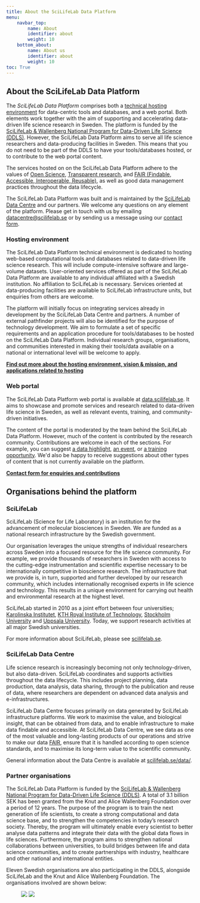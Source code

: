 ```yaml
---
title: About the SciLifeLab Data Platform
menu:
    navbar_top:
        name: About
        identifier: about
        weight: 10
    bottom_about:
        name: About us
        identifier: about
        weight: 10
toc: True
---
```


## About the SciLifeLab Data Platform

The *SciLifeLab Data Platform* comprises both a [technical hosting environment](/services/hosting/) for data-centric tools and databases, and a web portal. Both elements work together with the aim of supporting and accelerating data-driven life science research in Sweden. The platform is funded by the [SciLifeLab & Wallenberg National Program for Data-Driven Life Science (DDLS)](https://www.scilifelab.se/data-driven). However, the SciLifeLab Data Platform aims to serve all life science researchers and data-producing facilities in Sweden. This means that you do not need to be part of the DDLS to have your tools/databases hosted, or to contribute to the web portal content.

The services hosted on on the SciLifeLab Data Platform adhere to the values of [Open Science](https://ec.europa.eu/info/research-and-innovation/strategy/strategy-2020-2024/our-digital-future/open-science_en), [Transparent research](https://www.ucl.ac.uk/research/strategy-and-policy/research-transparency), and [FAIR (Findable, Accessible, Interoperable, Reusable)](https://doi.org/10.1038/sdata.2016.18), as well as good data management practices throughout the data lifecycle.

The SciLifeLab Data Platform was built and is maintained by the [SciLifeLab Data Centre](https://scilifelab.se/data) and our partners. We welcome any questions on any element of the platform. Please get in touch with us by emailing [datacentre@scilifelab.se](mailto:datacentre@scilifelab.se) or by sending us a message using our [contact form](/contact/).

### Hosting environment

The SciLifeLab Data Platform technical environment is dedicated to hosting web-based computational tools and databases related to data-driven life science research. This will include compute-intensive software and large-volume datasets. User-oriented services offered as part of the SciLifeLab Data Platform are available to any individual affiliated with a Swedish institution. No affiliation to SciLifeLab is necessary. Services oriented at data-producing facilities are available to SciLifeLab infrastructure units, but enquiries from others are welcome.

The platform will initially focus on integrating services already in development by the SciLifeLab Data Centre and partners. A number of external pathfinder projects will also be identified for the purpose of technology development. We aim to formulate a set of specific requirements and an application procedure for tools/databases to be hosted on the SciLifeLab Data Platform. Individual research groups, organisations, and communities interested in making their tools/data available on a national or international level will be welcome to apply.

<a href="/services/hosting/"><b>Find out more about the hosting environment, vision & mission, and applications related to hosting <i class="bi bi-arrow-right-square-fill"></i></b></a>

### Web portal

The SciLifeLab Data Platform web portal is available at [data.scilifelab.se](https://data.scilifelab.se/). It aims to showcase and promote services and research related to data-driven life science in Sweden, as well as relevant events, training, and community-driven initiatives.

The content of the portal is moderated by the team behind the SciLifeLab Data Platform. However, much of the content is contributed by the research community. Contributions are welcome in each of the sections. For example, you can suggest [a data highlight](/highlights/), [an event](/events/), or [a training opportunity](/events/). We'd also be happy to receive suggestions about other types of content that is not currently available on the platform.

<a href="/contact/"><b>Contact form for enquiries and contributions <i class="bi bi-arrow-right-square-fill"></i></b></a>

## Organisations behind the platform

### SciLifeLab

SciLifeLab (Science for Life Laboratory) is an institution for the advancement of molecular biosciences in Sweden. We are funded as a national research infrastructure by the Swedish government.

Our organisation leverages the unique strengths of individual researchers across Sweden into a focused resource for the life science community. For example, we provide thousands of researchers in Sweden with access to the cutting-edge instrumentation and scientific expertise necessary to be internationally competitive in bioscience research. The infrastructure that we provide is, in turn, supported and further developed by our research community, which includes internationally recognised experts in life science and technology. This results in a unique environment for carrying out health and environmental research at the highest level.

SciLifeLab started in 2010 as a joint effort between four universities; [Karolinska Institutet](https://www.ki.se/), [KTH Royal Institute of Technology](https://www.kth.se/), [Stockholm University](https://www.su.se/) and [Uppsala University](https://www.uu.se/). Today, we support research activities at all major Swedish universities.

For more information about SciLifeLab, please see [scilifelab.se](https://www.scilifelab.se).

### SciLifeLab Data Centre

Life science research is increasingly becoming not only technology-driven, but also data-driven. SciLifeLab coordinates and supports activities throughout the data lifecycle. This includes project planning, data production, data analysis, data sharing, through to the publication and reuse of data, where researchers are dependent on advanced data analysis and e-infrastructures.

SciLifeLab Data Centre focuses primarily on data generated by SciLifeLab infrastructure platforms. We work to maximise the value, and biological insight, that can be obtained from data, and to enable infrastructure to make data findable and accessible. At SciLifeLab Data Centre, we see data as one of the most valuable and long-lasting products of our operations and strive to make our data [FAIR](https://www.force11.org/group/fairgroup/fairprinciples), ensure that it is handled according to open science standards, and to maximise its long-term value to the scientific community.

General information about the Data Centre is available at [scilifelab.se/data/](https://www.scilifelab.se/data/).

### Partner organisations

The SciLifeLab Data Platform is funded by the [SciLifeLab & Wallenberg National Program for Data-Driven Life Science (DDLS)](https://www.scilifelab.se/data-driven). A total of 3.1 billion SEK  has been granted from the Knut and Alice Wallenberg Foundation over a period of 12 years. The purpose of the program is to train the next generation of life scientists, to create a strong computational and data science base, and to strengthen the competencies in today’s research society. Thereby, the program will ultimately enable every scientist to better analyse data patterns and integrate their data with the global data flows in life sciences. Furthermore, the program aims to strengthen national collaborations between universities, to build bridges between life and data science communities, and to create partnerships with industry, healthcare and other national and international entities.

Eleven Swedish organisations are also participating in the DDLS, alongside SciLifeLab and the Knut and Alice Wallenberg Foundation. The organisations involved are shown below:

<figure class="my-2 figure w-100 text-center">
  <img src="/img/logos/scilifelab_kaw_unis_etc.png" class="img-fluid w-75 d-none d-xl-inline">
  <img src="/img/logos/scilifelab_kaw_unis_etc.png" class="img-fluid w-100 d-xl-none">
</figure>

